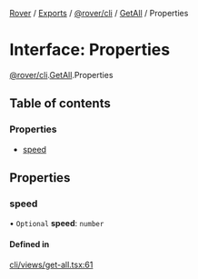 [Rover](../README.md) / [Exports](../modules.md) / [@rover/cli](../modules/_rover_cli.md) / [GetAll](../modules/_rover_cli.GetAll.md) / Properties

# Interface: Properties

[@rover/cli](../modules/_rover_cli.md).[GetAll](../modules/_rover_cli.GetAll.md).Properties

## Table of contents

### Properties

- [speed](_rover_cli.GetAll.Properties.md#speed)

## Properties

### speed

• `Optional` **speed**: `number`

#### Defined in

[cli/views/get-all.tsx:61](https://github.com/kasperisager/rover/blob/c631f0f/cli/views/get-all.tsx#L61)
